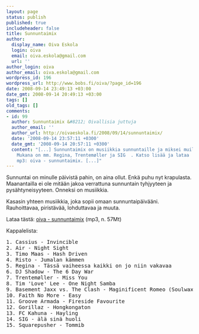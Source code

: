 ```yaml
---
layout: page
status: publish
published: true
includeheader: false
title: Sunnuntaimix
author:
  display_name: Oiva Eskola
  login: oiva
  email: oiva.eskola@gmail.com
  url: ''
author_login: oiva
author_email: oiva.eskola@gmail.com
wordpress_id: 196
wordpress_url: http://www.bobs.fi/oiva/?page_id=196
date: 2008-09-14 23:49:13 +03:00
date_gmt: 2008-09-14 20:49:13 +03:00
tags: []
old_tags: []
comments:
- id: 99
  author: Sunnuntaimix &#8212; Oivallisia juttuja
  author_email: ''
  author_url: http://oivaeskola.fi/2008/09/14/sunnuntaimix/
  date: '2008-09-14 23:57:11 +0300'
  date_gmt: '2008-09-14 20:57:11 +0300'
  content: "[...] Sunnuntaimix on musiikkia sunnuntaille ja miksei muillekin päiville.
    Mukana on mm. Regina, Trentemøller ja SIG  . Katso lisää ja lataa
    mp3: oiva - sunnuntaimix. [...]"
---
```

<p>Sunnuntai on minulle päivistä pahin, on aina ollut. Enkä puhu nyt krapulasta. Maanantailla ei ole mitään jakoa verrattuna sunnuntain tyhjyyteen ja pysähtyneisyyteen. Onneksi on musiikkia.</p>
<p>Kasasin yhteen musiikkia, joka sopii omaan sunnuntaipäivääni. Rauhoittavaa, piristävää, lohduttavaa ja muuta.</p>
<p>Lataa tästä: <a href="http://www.bobs.fi/oiva-sunnuntaimix.mp3">oiva - sunnuntaimix</a> (mp3, n. 57Mt)</p>
<p>Kappalelista:</p>
<pre>1. Cassius - Invincible
2. Air - Night Sight
3. Timo Maas - Hash Driven
4. Risto - Jumalan kämmen
5. Regina - Tässä vaiheessa kaikki on jo niin vakavaa
6. DJ Shadow - The 6 Day War
7. Trentemøller - Miss You
8. Tim 'Love' Lee - One Night Samba
9. Basement Jaxx vs. The Clash - Maginificent Romeo (Soulwax remix)
10. Faith No More - Easy
11. Groove Armada - Fireside Favourite
12. Gorillaz - Hongkongaton
13. FC Kahuna - Hayling
14. SIG - älä sinä huoli
15. Squarepusher - Tommib</pre>
